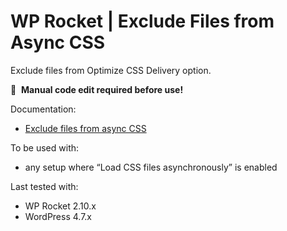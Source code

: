 # WP Rocket | Exclude Files from Async CSS

Exclude files from Optimize CSS Delivery option.

📝&#160;&#160;**Manual code edit required before use!**

Documentation:
* [Exclude files from async CSS](http://docs.wp-rocket.me/article/977-exclude-files-from-async-css)

To be used with:
* any setup where “Load CSS files asynchronously” is enabled

Last tested with:
* WP Rocket 2.10.x
* WordPress 4.7.x
